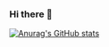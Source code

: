 ### Hi there 👋
[![Anurag's GitHub stats](https://github-readme-stats.vercel.app/api?username=younes-damouna)](https://github.com/anuraghazra/github-readme-stats)
<!--
**younes-damouna/younes-damouna** is a ✨ _special_ ✨ repository because its `README.md` (this file) appears on your GitHub profile.

Here are some ideas to get you started:

- 🔭 I’m currently working on ...
- 🌱 I’m currently learning ...
- 👯 I’m looking to collaborate on ...
- 🤔 I’m looking for help with ...
- 💬 Ask me about ...
- 📫 How to reach me: ...
- 😄 Pronouns: ...
- ⚡ Fun fact: ...
-->
